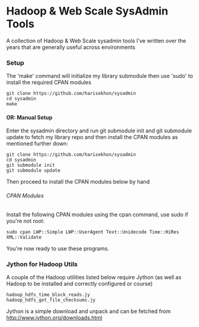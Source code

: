 Hadoop & Web Scale SysAdmin Tools
=================================

A collection of Hadoop & Web Scale sysadmin tools I've written over the years that are generally useful across environments

### Setup ###

The 'make' command will initialize my library submodule then use 'sudo' to install the required CPAN modules

```
git clone https://github.com/harisekhon/sysadmin
cd sysadmin
make
```

#### OR: Manual Setup ####

Enter the sysadmin directory and run git submodule init and git submodule update to fetch my library repo and then install the CPAN modules as mentioned further down:

```
git clone https://github.com/harisekhon/sysadmin
cd sysadmin
git submodule init
git submodule update
```

Then proceed to install the CPAN modules below by hand

###### CPAN Modules ######

Install the following CPAN modules using the cpan command, use sudo if you're not root:

```
sudo cpan LWP::Simple LWP::UserAgent Text::Unidecode Time::HiRes XML::Validate
```

You're now ready to use these programs.


### Jython for Hadoop Utils ###

A couple of the Hadoop utilities listed below require Jython (as well as Hadoop to be installed and correctly configured or course)

```
hadoop_hdfs_time_block_reads.jy
hadoop_hdfs_get_file_checksums.jy
```

Jython is a simple download and unpack and can be fetched from http://www.jython.org/downloads.html
